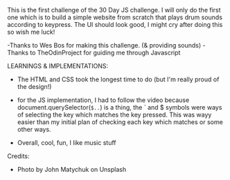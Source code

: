 This is the first challenge of the 30 Day JS challenge. I will only do the first one which is to build a simple website from scratch that plays drum sounds according to keypress. The UI should look good, I might cry after doing this so wish me luck!

-Thanks to Wes Bos for making this challenge. (& providing sounds)
-Thanks to TheOdinProject for guiding me through Javascript

LEARNINGS & IMPLEMENTATIONS:
- The HTML and CSS took the longest time to do (but I'm really proud of the design!)
- for the JS implementation, I had to follow the video because document.querySelector(`$..`) is a thing, the ` and $ symbols were ways of selecting the key which matches the key pressed. This was wayy easier than my initial plan of checking each key which matches or some other ways.

- Overall, cool, fun, I like music stuff

Credits:
- Photo by John Matychuk on Unsplash
